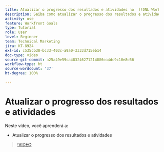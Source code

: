 ```yaml
---
title: Atualizar o progresso dos resultados e atividades no  [!DNL Workfront Goals]
description: Saiba como atualizar o progresso dos resultados e atividades no  [!DNL Workfront Goals].
activity: use
feature: Workfront Goals
type: Tutorial
role: User
level: Beginner
team: Technical Marketing
jira: KT-8924
exl-id: c535cb38-bc33-403c-a9a0-3333d715eb14
doc-type: video
source-git-commit: a25a49e59ca483246271214886ea4dc9c10e8d66
workflow-type: ht
source-wordcount: '37'
ht-degree: 100%

---
```


# Atualizar o progresso dos resultados e atividades

Neste vídeo, você aprenderá a:

* Atualizar o progresso dos resultados e atividades

>[!VIDEO](https://video.tv.adobe.com/v/335196/?quality=12&learn=on)
